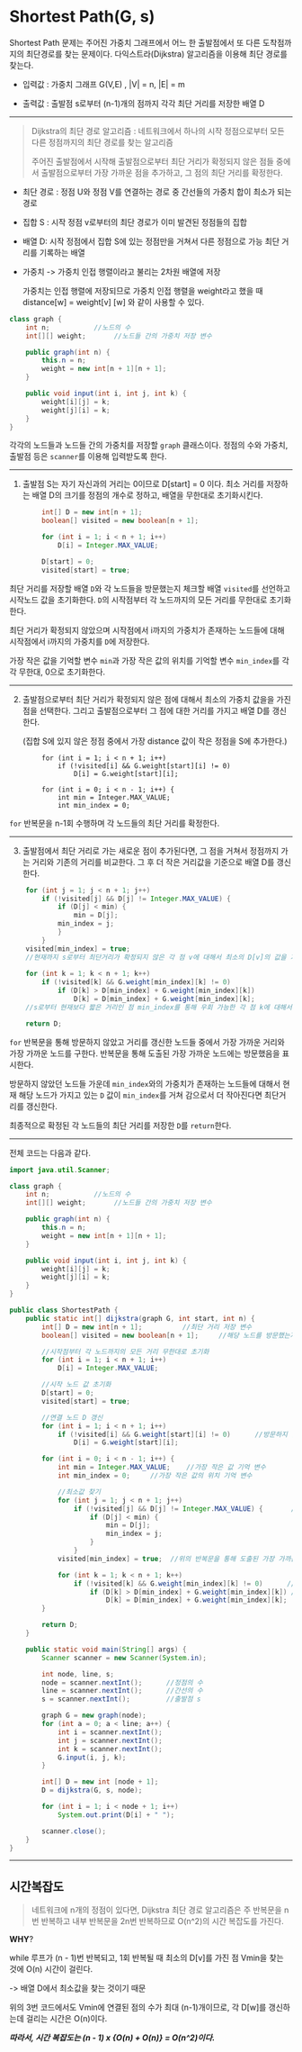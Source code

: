 # Shortest Path(G, s) #

Shortest Path 문제는 주어진 가중치 그래프에서 어느 한 출발점에서 또 다른 도착점까지의 최단경로를 찾는 문제이다. 다익스트라(Dijkstra) 알고리즘을 이용해 최단 경로를 찾는다.

- 입력값 : 가중치 그래프 G(V,E) , |V| = n, |E| = m

- 출력값 : 출발점 s로부터 (n-1)개의 점까지 각각 최단 거리를 저장한 배열 D

------

> Dijkstra의 최단 경로 알고리즘 : 네트워크에서 하나의 시작 정점으로부터 모든 다른 정점까지의 최단 경로를 찾는 알고리즘
>
> 주어진 출발점에서 시작해 출발점으로부터 최단 거리가 확정되지 않은 점들 중에서 출발점으로부터 가장 가까운 점을 추가하고, 그 점의 최단 거리를 확정한다.

- 최단 경로 : 정점 U와 정점 V를 연결하는 경로 중 간선들의 가중치 합이 최소가 되는 경로

- 집합 S : 시작 정점 v로부터의 최단 경로가 이미 발견된 정점들의 집합

- 배열 D: 시작 정점에서 집합 S에 있는 정점만을 거쳐서 다른 정점으로 가능 최단 거리를 기록하는 배열 

- 가중치 -> 가중치 인접 행렬이라고 불리는 2차원 배열에 저장

  가중치는 인접 행렬에 저장되므로 가중치 인접 행렬을 weight라고 했을 때 distance[w] = weight[v] [w] 와 같이 사용할 수 있다.

```java
class graph {
    int n;           //노드의 수
    int[][] weight;       //노드들 간의 가중치 저장 변수

    public graph(int n) {
        this.n = n;
        weight = new int[n + 1][n + 1];
    }

    public void input(int i, int j, int k) {
        weight[i][j] = k;
        weight[j][i] = k;
    }
}
```

각각의 노드들과 노드들 간의 가중치를 저장할 `graph` 클래스이다.
정점의 수와 가중치, 출발점 등은 `scanner`를 이용해 입력받도록 한다.

------

1. 출발점 S는 자기 자신과의 거리는 0이므로 D[start] = 0 이다. 최소 거리를 저장하는 배열 D의 크기를 정점의 개수로 정하고, 배열을 무한대로 초기화시킨다.

```java
        int[] D = new int[n + 1];
        boolean[] visited = new boolean[n + 1];   

        for (int i = 1; i < n + 1; i++)
            D[i] = Integer.MAX_VALUE;

        D[start] = 0;
        visited[start] = true;  
```

최단 거리를 저장할 배열 `D`와 각 노드들을 방문했는지 체크할 배열 `visited`를 선언하고 시작노드 값을 초기화한다. `D`의 시작점부터 각 노드까지의 모든 거리를 무한대로 초기화한다.

최단 거리가 확정되지 않았으며 시작점에서 i까지의 가중치가 존재하는 노드들에 대해 시작점에서 i까지의 가중치를 `D`에 저장한다.

가장 작은 값을 기억할 변수 `min`과 가장 작은 값의 위치를 기억할 변수 `min_index`를 각각 무한대, 0으로 초기화한다.

------

2. 출발점으로부터 최단 거리가 확정되지 않은 점에 대해서 최소의 가중치 값을을 가진 점을 선택한다. 그리고 출발점으로부터 그 점에 대한 거리를 가지고 배열 D를 갱신한다. 

   (집합 S에 있지 않은 정점 중에서 가장 distance 값이 작은 정점을 S에 추가한다.)

```
        for (int i = 1; i < n + 1; i++)
            if (!visited[i] && G.weight[start][i] != 0)
                D[i] = G.weight[start][i];

        for (int i = 0; i < n - 1; i++) {
            int min = Integer.MAX_VALUE;    
            int min_index = 0;   
```

`for` 반복문을 n-1회 수행하며 각 노드들의 최단 거리를 확정한다.

------

3. 출발점에서 최단 거리로 가는 새로운 점이 추가된다면, 그 점을 거쳐서 정점까지 가는 거리와 기존의 거리를 비교한다. 그 후 더 작은 거리값을 기준으로 배열 D를 갱신한다.

```java
	for (int j = 1; j < n + 1; j++)
		if (!visited[j] && D[j] != Integer.MAX_VALUE) {
			if (D[j] < min) {
				min = D[j];
			min_index = j;
			}
		}
	visited[min_index] = true;
	//현재까지 s로부터 최단거리가 확정되지 않은 각 점 v에 대해서 최소의 D[v]의 값을 가진 점 min_index를 선택하고, 출발점 s로부터 점 min_index까지의 최단 거리인 D[min_index]를 확정한다.
            
	for (int k = 1; k < n + 1; k++)
		if (!visited[k] && G.weight[min_index][k] != 0)
			if (D[k] > D[min_index] + G.weight[min_index][k])
				D[k] = D[min_index] + G.weight[min_index][k];
	//s로부터 현재보다 짧은 거리인 점 min_index를 통해 우회 가능한 각 점 k에 대해서 D[k]를 갱신한다.

	return D;
```

`for` 반복문을 통해 방문하지 않았고 거리를 갱신한 노드들 중에서 가장 가까운 거리와 가장 가까운 노드를 구한다. 반복문을 통해 도출된 가장 가까운 노드에는 방문했음을 표시한다.

방문하지 않았던 노드들 가운데 `min_index`와의 가중치가 존재하는 노드들에 대해서 현재 해당 노드가 가지고 있는 `D` 값이 `min_index`를 거쳐 감으로서 더 작아진다면 최단거리를 갱신한다.

최종적으로 확정된 각 노드들의 최단 거리를 저장한 `D`를 `return`한다.

------

전체 코드는 다음과 같다.

```java
import java.util.Scanner;

class graph {
    int n;           //노드의 수
    int[][] weight;       //노드들 간의 가중치 저장 변수

    public graph(int n) {
        this.n = n;
        weight = new int[n + 1][n + 1];
    }

    public void input(int i, int j, int k) {
        weight[i][j] = k;
        weight[j][i] = k;
    }
}

public class ShortestPath {
    public static int[] dijkstra(graph G, int start, int n) {
        int[] D = new int[n + 1];          //최단 거리 저장 변수
        boolean[] visited = new boolean[n + 1];     //해당 노드를 방문했는지 체크할 변수

        //시작점부터 각 노드까지의 모든 거리 무한대로 초기화
        for (int i = 1; i < n + 1; i++)
            D[i] = Integer.MAX_VALUE;

        //시작 노드 값 초기화
        D[start] = 0;
        visited[start] = true;

        //연결 노드 D 갱신
        for (int i = 1; i < n + 1; i++)
            if (!visited[i] && G.weight[start][i] != 0)      //방문하지 않았고 시작점에서 i까지의 가중치가 존재한다면, 거리 i에 시작점에서 i까지의 가중치 저장
                D[i] = G.weight[start][i];

        for (int i = 0; i < n - 1; i++) {
            int min = Integer.MAX_VALUE;    //가장 작은 값 기억 변수
            int min_index = 0;     //가장 작은 값의 위치 기억 변수

            //최소값 찾기
            for (int j = 1; j < n + 1; j++)
                if (!visited[j] && D[j] != Integer.MAX_VALUE) {       //방문하지 않았고 거리를 갱신한 노드들 중에서 가장 가까운 거리와 가장 가까운 노드를 구하기
                    if (D[j] < min) {
                        min = D[j];
                        min_index = j;
                    }
                }
            visited[min_index] = true;  //위의 반복문을 통해 도출된 가장 가까운 노드에 방문 표시

            for (int k = 1; k < n + 1; k++)
                if (!visited[k] && G.weight[min_index][k] != 0)      //방문하지 않았고 min_index와의 가중치가 존재하는 노드라면 (min_index에서 연결되어있어야 함)
                    if (D[k] > D[min_index] + G.weight[min_index][k]) //지금 그 노드가 가지고 있는 거리 값이 min_index와 가중치를 더한 값보다 크다면 최단거리 갱신
                        D[k] = D[min_index] + G.weight[min_index][k];
        }

        return D;
    }

    public static void main(String[] args) {
        Scanner scanner = new Scanner(System.in);

        int node, line, s;
        node = scanner.nextInt();      //정점의 수
        line = scanner.nextInt();      //간선의 수
        s = scanner.nextInt();         //출발점 s

        graph G = new graph(node);
        for (int a = 0; a < line; a++) {
            int i = scanner.nextInt();
            int j = scanner.nextInt();
            int k = scanner.nextInt();
            G.input(i, j, k);
        }

        int[] D = new int [node + 1];
        D = dijkstra(G, s, node);

        for (int i = 1; i < node + 1; i++)
            System.out.print(D[i] + " ");

        scanner.close();
    }
}
```

------

## **시간복잡도**

> 네트워크에 n개의 정점이 있다면, Dijkstra 최단 경로 알고리즘은 주 반복문을 n번 반복하고 내부 반복문을 2n번 반복하므로 O(n^2)의 시간 복잡도를 가진다.

**WHY**?

while 루프가 (n - 1)번 반복되고, 1회 반복될 때 최소의 D[v]를 가진 점 Vmin을 찾는 것에 O(n) 시간이 걸린다.

-> 배열 D에서 최소값을 찾는 것이기 때문

위의 3번 코드에서도 Vmin에 연결된 점의 수가 최대 (n-1)개이므로, 각 D[w]를 갱신하는데 걸리는 시간은 O(n)이다.

***따라서, 시간 복잡도는 (n - 1) x {O(n) + O(n)} = O(n^2)이다.***
